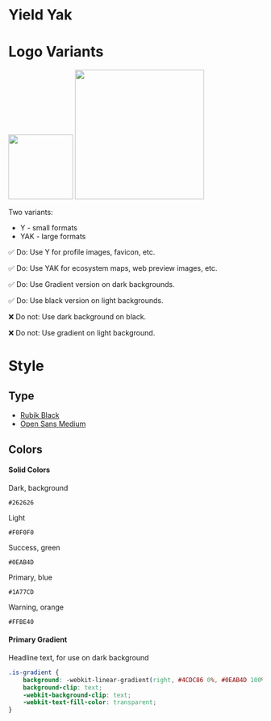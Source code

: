 # Yield Yak

# Logo Variants

<img src="https://github.com/yieldyak/brand-assets/blob/517170f2b166c1beb03fa4f1738cebc4c04ede7d/y/y_256x256.png" width=128 height=128 /> <img src="https://github.com/yieldyak/brand-assets/blob/71449cd37b00f34b79fecd9ee32642868045fa2d/yak/yak_400x400.png" width=256 height=256 />

Two variants:
* Y - small formats
* YAK - large formats

✅ Do: Use Y for profile images, favicon, etc.

✅ Do: Use YAK for ecosystem maps, web preview images, etc.

✅ Do: Use Gradient version on dark backgrounds.

✅ Do: Use black version on light backgrounds.

❌ Do not: Use dark background on black.

❌ Do not: Use gradient on light background.

# Style

## Type

* [Rubik Black](https://fonts.google.com/specimen/Rubik)
* [Open Sans Medium](https://fonts.google.com/specimen/Open+Sans)

## Colors

#### Solid Colors

Dark, background

```
#262626
```

Light

```
#F0F0F0
```

Success, green

```
#0EAB4D
```

Primary, blue

```
#1A77CD
```

Warning, orange

```
#FFBE40
```

#### Primary Gradient

Headline text, for use on dark background

```css
.is-gradient {
    background: -webkit-linear-gradient(right, #4CDC86 0%, #0EAB4D 100%);
    background-clip: text;
    -webkit-background-clip: text;
    -webkit-text-fill-color: transparent;
}
```
